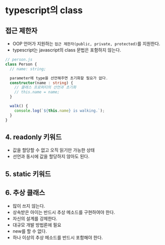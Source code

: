 # typescript의 class
## 접근 제한자
- OOP 언어가 지원하는 `접근 제한자(public, private, protected)`를 지원한다.
- typescript는 javascript의 class 문법은 포함하지 않는다.

```typescript
// person.js
class Person {
  // name: string;

  parameter에 type을 선언해주면 초기화할 필요가 없다.
  constructor(name : string) {
    // 클래스 프로퍼티의 선언과 초기화
    // this.name = name;
  }

  walk() {
    console.log(`${this.name} is walking.`);
  }
}
```

## 4. readonly 키워드
- 값을 할당할 수 없고 오직 읽기만 가능한 상태
- 선언과 동시에 값을 할당하지 않아도 된다.

## 5. static 키워드

## 6. 추상 클래스
- 많이 쓰지 않는다.
- 상속받은 아이는 반드시 추상 메소드를 구현하여야 한다.
- 자신의 설계를 강제한다.
- 대규모 개발 방법론에 필요
- new를 할 수 없다.
- 하나 이상의 추상 메소드를 반드시 포함해야 한다.
